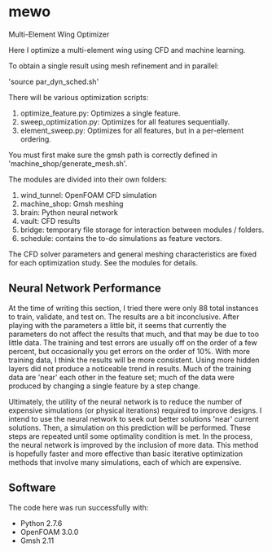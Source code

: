 # mewo

Multi-Element Wing Optimizer

Here I optimize a multi-element wing using CFD and machine learning.  

To obtain a single result using mesh refinement and in parallel:  

'source par_dyn_sched.sh'  

There will be various optimization scripts:  
1. optimize_feature.py: Optimizes a single feature. 
2. sweep_optimization.py: Optimizes for all features sequentially.
3. element_sweep.py: Optimizes for all features, but in a per-element ordering.

You must first make sure the gmsh path is correctly defined in 
'machine_shop/generate_mesh.sh'.

The modules are divided into their own folders:  
1. wind_tunnel: OpenFOAM CFD simulation  
2. machine_shop: Gmsh meshing  
3. brain: Python neural network  
4. vault: CFD results  
5. bridge: temporary file storage for interaction between modules / folders.
6. schedule: contains the to-do simulations as feature vectors.

The CFD solver parameters and general meshing characteristics are fixed for 
each optimization study. See the modules for details.

## Neural Network Performance

At the time of writing this section, I tried there were only 88 total 
instances to train, validate, and test on. 
The results are a bit inconclusive.
After playing with the parameters a little bit, it seems that 
currently the parameters do not affect the results that much, and that may be 
due to too little data. 
The training and test errors are usually off on the order of a few percent, 
but occasionally you get errors on the order of 10%. 
With more training data, I think the results will be more consistent. 
Using more hidden layers did not produce a noticeable trend in results. 
Much of the training data are 'near' each other in the feature set; much of the 
data were produced by changing a single feature by a step change.

Ultimately, the utility of the neural network is to reduce the number of 
expensive simulations (or physical iterations) required to improve designs.
I intend to use the neural network to seek out better solutions 'near' current 
solutions. 
Then, a simulation on this prediction will be performed. These steps 
are repeated until some optimality condition is met. 
In the process, the neural network is improved by the inclusion of more data.
This method is hopefully faster and more effective than basic iterative 
optimization methods that involve many simulations, each of which are 
expensive. 

## Software

The code here was run successfully with:  
- Python 2.7.6  
- OpenFOAM 3.0.0  
- Gmsh 2.11  
